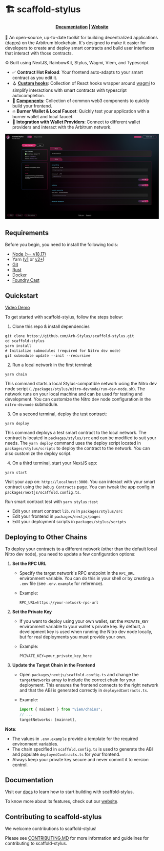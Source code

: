 # 🏗 scaffold-stylus

<h4 align="center">
  <a href="https://docs.scaffoldeth.io">Documentation</a> |
  <a href="https://scaffoldeth.io">Website</a>
</h4>

🧪 An open-source, up-to-date toolkit for building decentralized applications (dapps) on the Arbitrum blockchain. It's designed to make it easier for developers to create and deploy smart contracts and build user interfaces that interact with those contracts.

⚙️ Built using NextJS, RainbowKit, Stylus, Wagmi, Viem, and Typescript.

- ✅ **Contract Hot Reload**: Your frontend auto-adapts to your smart contract as you edit it.
- 🪝 **[Custom hooks](https://docs.scaffoldeth.io/hooks/)**: Collection of React hooks wrapper around [wagmi](https://wagmi.sh/) to simplify interactions with smart contracts with typescript autocompletion.
- 🧱 [**Components**](https://docs.scaffoldeth.io/components/): Collection of common web3 components to quickly build your frontend.
- 🔥 **Burner Wallet & Local Faucet**: Quickly test your application with a burner wallet and local faucet.
- 🔐 **Integration with Wallet Providers**: Connect to different wallet providers and interact with the Arbitrum network.

![Debug Contracts tab](image.png)

## Requirements

Before you begin, you need to install the following tools:

- [Node (>= v18.17)](https://nodejs.org/en/download/)
- Yarn ([v1](https://classic.yarnpkg.com/en/docs/install/) or [v2+](https://yarnpkg.com/getting-started/install))
- [Git](https://git-scm.com/downloads)
- [Rust](https://www.rust-lang.org/tools/install)
- [Docker](https://docs.docker.com/engine/install/)
- [Foundry Cast](https://getfoundry.sh/)

## Quickstart

[Video Demo](https://app.screencastify.com/watch/9GYnnO0Fqq9QOjYRjQg0)

To get started with scaffold-stylus, follow the steps below:

1. Clone this repo & install dependencies

```
git clone https://github.com/Arb-Stylus/scaffold-stylus.git
cd scaffold-stylus
yarn install
# Initialize submodules (required for Nitro dev node)
git submodule update --init --recursive
```

2. Run a local network in the first terminal:

```
yarn chain
```

This command starts a local Stylus-compatible network using the Nitro dev node script (`./packages/stylus/nitro-devnode/run-dev-node.sh`). The network runs on your local machine and can be used for testing and development. You can customize the Nitro dev node configuration in the `nitro-devnode` submodule.

3. On a second terminal, deploy the test contract:

```
yarn deploy
```

This command deploys a test smart contract to the local network. The contract is located in `packages/stylus/src` and can be modified to suit your needs. The `yarn deploy` command uses the deploy script located in `packages/stylus/scripts` to deploy the contract to the network. You can also customize the deploy script.

4. On a third terminal, start your NextJS app:

```
yarn start
```

Visit your app on: `http://localhost:3000`. You can interact with your smart contract using the `Debug Contracts` page. You can tweak the app config in `packages/nextjs/scaffold.config.ts`.

Run smart contract test with `yarn stylus:test`

- Edit your smart contract `lib.rs` in `packages/stylus/src`
- Edit your frontend in `packages/nextjs/pages`
- Edit your deployment scripts in `packages/stylus/scripts`

## Deploying to Other Chains

To deploy your contracts to a different network (other than the default local Nitro dev node), you need to update a few configuration options:

1. **Set the RPC URL**
   - Specify the target network's RPC endpoint in the `RPC_URL` environment variable. You can do this in your shell or by creating a `.env` file (see `.env.example` for reference).
   - Example:

     ```env
     RPC_URL=https://your-network-rpc-url
     ```

2. **Set the Private Key**
   - If you want to deploy using your own wallet, set the `PRIVATE_KEY` environment variable to your wallet's private key. By default, a development key is used when running the Nitro dev node locally, but for real deployments you must provide your own.
   - Example:

     ```env
     PRIVATE_KEY=your_private_key_here
     ```

3. **Update the Target Chain in the Frontend**
   - Open `packages/nextjs/scaffold.config.ts` and change the `targetNetworks` array to include the correct chain for your deployment. This ensures the frontend connects to the right network and that the ABI is generated correctly in `deployedContracts.ts`.
   - Example:

     ```ts
     import { mainnet } from "viem/chains";
     // ...
     targetNetworks: [mainnet],
     ```

**Note:**

- The values in `.env.example` provide a template for the required environment variables.
- The chain specified in `scaffold.config.ts` is used to generate the ABI and populate `deployedContracts.ts` for your frontend.
- Always keep your private key secure and never commit it to version control.

## Documentation

Visit our [docs](#) to learn how to start building with scaffold-stylus.

To know more about its features, check out our [website](https://drone-cure-43592424.figma.site).

## Contributing to scaffold-stylus

We welcome contributions to scaffold-stylus!

Please see [CONTRIBUTING.MD](https://github.com/Arb-Stylus/scaffold-stylus/blob/main/CONTRIBUTING.md) for more information and guidelines for contributing to scaffold-stylus.
